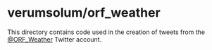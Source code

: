 # verumsolum/orf_weather

This directory contains code used in the creation of tweets from the [@ORF_Weather](https://twitter.com/ORF_Weather) Twitter account.